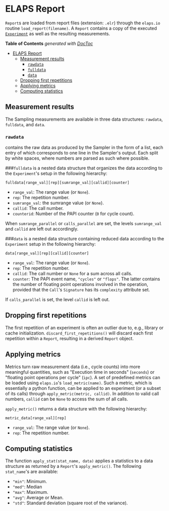 ELAPS Report
============

`Report`s are loaded from report files (extension: `.elr`) through the
`elaps.io` routine `load_report(filename)`.  A `Report` contains a copy of the
executed [`Experiment`](Experiment.md) as well as the resulting measurements.

<!-- START doctoc generated TOC please keep comment here to allow auto update -->
<!-- DON'T EDIT THIS SECTION, INSTEAD RE-RUN doctoc TO UPDATE -->
**Table of Contents**  *generated with [DocToc](https://github.com/thlorenz/doctoc)*

- [ELAPS Report](#elaps-report)
  - [Measurement results](#measurement-results)
    - [`rawdata`](#rawdata)
    - [`fulldata`](#fulldata)
    - [`data`](#data)
  - [Dropping first repetitions](#dropping-first-repetitions)
  - [Applying metrics](#applying-metrics)
  - [Computing statistics](#computing-statistics)

<!-- END doctoc generated TOC please keep comment here to allow auto update -->


Measurement results
-------------------
The Sampling measurements are available in three data structures:
`rawdata`, `fulldata`, and `data`.

### `rawdata`
contains the raw data as produced by the Sampler in the form of a list, each
entry of which corresponds to one line in the Sampler's output.  Each split by
white spaces, where numbers are parsed as such where possible.

###`fulldata`
is a nested data structure that organizes the data according to the
`Experiment`'s setup in the following hierarchy:

    fulldata[range_val][rep][sumrange_val][callid][counter]

- `range_val`: The range value (or `None`).
- `rep`: The repetition number.
- `sumrange_val`: the sumrange value (or `None`).
- `callid`: The call number.
- `counterid`: Number of the PAPI counter (`0` for cycle count).

When `sumrange_parallel` or `calls_parallel` are set, the levels
`sumrange_val` and `callid` are left out accordingly.

###`data`
is a nested data structure containing reduced data according to the `Experiment`
setup in the following hierarchy:

    data[range_val][rep][callid][counter]

- `range_val`: The range value (or `None`).
- `rep`: The repetition number.
- `callid`: The call number or `None` for a sum across all calls.
- `counter`: The PAPI event name, `"cycles"` or `"flops"`.  The latter contains
  the number of floating point operations involved in the operation, provided
  that the `Call`'s `Signature` has its `complexity` attribute set.

If `calls_parallel` is set, the level `callid` is left out.


Dropping first repetitions
--------------------------
The first repetition of an experiment is often an outlier due to, e.g.,  library
or cache initialization.  `discard_first_repetitions()` will discard each first
repetition within a `Report`, resulting in a derived `Report` object.


Applying metrics
----------------
Metrics turn raw measurement data (i.e., cycle counts) into more meaningful
quantities, such as "Execution time in seconds" (`seconds`) or "floating point
operations per cycle" (`ipc`).  A set of predefined metrics can be loaded using
`elaps.io`'s `load_metric(name)`.  Such a metric, which is essentially a python
function, can be applied to an experiment (or a subset of its calls) through
`apply_metric(metric, callid)`.  In addition to valid call numbers, `callid` can
be `None` to access the sum of all calls.

`apply_metric()` returns a data structure with the following hierarchy:

    metric_data[range_val][rep]

- `range_val`: The range value (or `None`).
- `rep`: The repetition number.


Computing statistics
--------------------
The function `apply_stat(stat_name, data)` applies a statistics to a data
structure as returned by a `Report`'s `apply_metric()`.  The following
`stat_name`'s are available:
- `"min"`: Minimum.
- `"med"`: Median
- `"max"`: Maximum.
- `"avg"`: Average or Mean.
- `"std"`: Standard deviation (square root of the variance).

